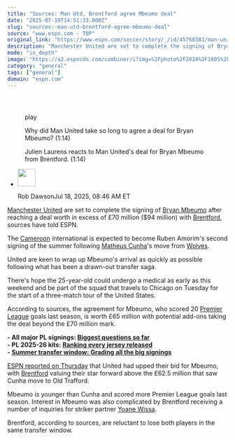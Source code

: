```yaml
---
title: "Sources: Man Utd, Brentford agree Mbeumo deal"
date: "2025-07-19T14:51:33.000Z"
slug: "sources:-man-utd-brentford-agree-mbeumo-deal"
source: "www.espn.com - TOP"
original_link: "https://www.espn.com/soccer/story/_/id/45768381/man-united-transfers-deal-agreed-bryan-mbeumo-sources"
description: "Manchester United are set to complete the signing of Bryan Mbeumo after agreeing a deal in excess of £70 million ($94m) with Brentford, sources have told ESPN."
mode: "in_depth"
image: "https://a2.espncdn.com/combiner/i?img=%2Fphoto%2F2024%2F1005%2Fr1396392_1296x729_16%2D9.jpg"
category: "general"
tags: ["general"]
domain: "espn.com"
---
```

<div id="readability-page-1" class="page"><section id="article-feed" data-behavior="author_overlay article_header_news_feed_item_meta article_legal_footer"><article data-id="45768381" data-behavior="story_scroll story_progress" data-src="/soccer/story/_/id/45768381/man-united-transfers-deal-agreed-bryan-mbeumo-sources"><div><header></header><figure data-video="watch,640,360,45771234" data-cerebro-id="687ac32d96581d0c53a8e78b" data-title="Why did Man United take so long to agree a deal for Bryan Mbeumo?" data-source="espn"><div><picture><source srcset="https://a.espncdn.com/combiner/i?img=%2Fmedia%2Fmotion%2F2025%2F0718%2Fdm_250718_Why_did_Man_United_take_so_long_to_agree_a_deal_for_Bryan_Mbeumo%2Fdm_250718_Why_did_Man_United_take_so_long_to_agree_a_deal_for_Bryan_Mbeumo.jpg&amp;w=943&amp;h=530&amp;cquality=80&amp;format=jpg" media="(min-width: 376px)"><source srcset="https://a.espncdn.com/combiner/i?img=%2Fmedia%2Fmotion%2F2025%2F0718%2Fdm_250718_Why_did_Man_United_take_so_long_to_agree_a_deal_for_Bryan_Mbeumo%2Fdm_250718_Why_did_Man_United_take_so_long_to_agree_a_deal_for_Bryan_Mbeumo.jpg&amp;w=375&amp;cquality=80, https://a.espncdn.com/combiner/i?img=%2Fmedia%2Fmotion%2F2025%2F0718%2Fdm_250718_Why_did_Man_United_take_so_long_to_agree_a_deal_for_Bryan_Mbeumo%2Fdm_250718_Why_did_Man_United_take_so_long_to_agree_a_deal_for_Bryan_Mbeumo.jpg&amp;w=750&amp;cquality=40&amp;format=jpg 2x" media="(max-width: 375px)"></picture><p><span data-id="45771234">play</span></p></div><figcaption><div><p><span>Why did Man United take so long to agree a deal for Bryan Mbeumo? (1:14)</span></p><p>Julien Laurens reacts to Man United's deal for Bryan Mbeumo from Brentford. (1:14)</p></div></figcaption></figure><div><div><ul><li><p><img src="https://a.espncdn.com/combiner/i?img=/i/columnists/full/dawson_rob.png&amp;h=80&amp;w=80&amp;scale=crop" alt="" width="40" height="40"></p><p>Rob Dawson<span>Jul 18, 2025, 08:46 AM ET</span></p></li></ul></div><p><a data-clubhouse-guid="6ebc2fd0-35d3-733b-5666-b75035a3bce9" href="https://www.espn.com/soccer/team?id=360">Manchester United</a> are set to complete the signing of <a data-player-guid="1a9bd2b3-66a0-53fd-3cae-0f4dbde6bb47" href="http://espn.com/soccer/player/_/id/271170/bryan-mbeumo">Bryan Mbeumo</a> after reaching a deal worth in excess of £70 million ($94 million) with <a data-clubhouse-guid="0446e7fd-7655-f17a-d282-8c401b808d1f" href="https://www.espn.com/soccer/team?id=337">Brentford</a>, sources have told ESPN.</p><p>The <a data-clubhouse-guid="b16f2c41-498c-75a3-8fb7-a95d418f4e08" href="https://www.espn.com/soccer/team?id=656">Cameroon</a> international is expected to become Ruben Amorim's second signing of the summer following <a data-player-guid="e23ba36a-2422-dcd8-38cb-0931d17443ed" href="http://espn.com/soccer/player/_/id/259902/matheus-cunha">Matheus Cunha</a>'s move from <a href="https://www.espn.com/football/team/_/id/380/wolverhampton-wanderers">Wolves</a>.</p><p>United are keen to wrap up Mbeumo's arrival as quickly as possible following what has been a drawn-out transfer saga.</p><p>There's hope the 25-year-old could undergo a medical as early as this weekend and be part of the squad that travels to Chicago on Tuesday for the start of a three-match tour of the United States.</p><p>According to sources, the agreement for Mbeumo, who scored 20 <a data-league-guid="6949f3af-300c-35f1-beab-b95669eedd38" href="https://www.espn.com/soccer/league/_/name/ENG.1">Premier League</a> goals last season, is worth £65 million with potential add-ons taking the deal beyond the £70 million mark.</p><p><strong>- All major PL signings: <a href="https://www.espn.com/football/story/_/id/45629223/joao-pedro-cunha-kerkez-biggest-premier-league-transfer-questions-far" target="_blank">Biggest questions so far</a><br>
- PL 2025-26 kits: <a href="https://www.espn.com/football/story?_slug_=premier-league-2025-26-kits-ranking-every-jersey-released&amp;id=45588250" target="_blank">Ranking every jersey released</a>  </strong><br>
<strong>- <a href="https://www.espn.com/football/story/_/id/45342881/summer-transfer-window-grading-big-signings-mens-soccer" target="_blank">Summer transfer window: Grading all the big signings</a></strong></p><p><a href="https://www.espn.com/soccer/story/_/id/45761513/man-united-transfers-mbeumo-bid-increased-70m-sources">ESPN reported on Thursday</a> that United had upped their bid for Mbeumo, with <a data-clubhouse-guid="0446e7fd-7655-f17a-d282-8c401b808d1f" href="https://www.espn.com/soccer/team?id=337">Brentford</a> valuing their star forward above the £62.5 million that saw Cunha move to Old Trafford.</p><p>Mbeumo is younger than Cunha and scored more Premier League goals last season. Interest in Mbeumo was also complicated by Brentford receiving a number of inquiries for striker partner <a data-player-guid="cf19e931-a0cd-1483-5577-7f7ed0615cdd" href="http://espn.com/soccer/player/_/id/224077/yoane-wissa">Yoane Wissa</a>.</p><p>Brentford, according to sources, are reluctant to lose both players in the same transfer window.</p>
</div></div></article></section></div>
